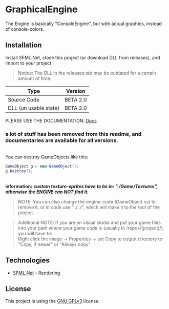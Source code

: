# GraphicalEngine

The Engine is basically "ConsoleEngine", but with actual graphics, instead of console-colors.

## Installation

Install SFML.Net, clone this project (or download DLL from releases), and import to your project
> Notice: The DLL in the releases tab may be outdated for a certain amount of time.

| Type          | Version       |
| ------------- | ------------- |
| Source Code   | BETA 2.0      |
| DLL (un usable state)         | BETA 2.0      |

PLEASE USE THE DOCUMENTATION: [Docs](https://pilottim136.gitbook.io/graphicalengine/)

### a lot of stuff has been removed from this readme, and documentaries are available for all versions.

<br>You can destroy GameObjects like this:
```cs
GameObject g = new GameObject();
g.Destroy();
```
<br>**information:** ***custom texture-sprites have to be in: "./Game/Textures", otherwise the ENGINE can NOT find it.***

>NOTE: You can also change the engine-code (GameObject.cs) to remove it, or in code use "../../", which will make it to the root of the project.

>Additional NOTE: If you are on visual studio and put your game files into your path where your game code is (usually in /repos/[project]/), you will have to:
<br>Right click the image -> Properties -> set Copy to output directory to "Copy, if newer" or "Always copy".

## Technologies

- [SFML.Net](https://www.nuget.org/packages/SFML.Net) - Rendering

## License
This project is using the [GNU GPLv3](https://choosealicense.com/licenses/gpl-3.0/) license.
